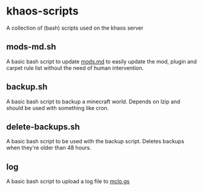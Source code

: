 # khaos-scripts
A collection of (bash) scripts used on the khaos server

## mods-md.sh
A basic bash script to update [mods.md](https://gist.github.com/AI-nsley69/7f80ab2b67a780f52a46bfa2e2808c95#file-mods-md) to easily update the mod, plugin and carpet rule list without the need of human intervention.

## backup.sh
A basic bash script to backup a minecraft world. Depends on lzip and should be used with something like cron.

## delete-backups.sh
A basic bash script to be used with the backup script. Deletes backups when they're older than 48 hours.

## log
A basic bash script to upload a log file to [mclo.gs](https://mclo.gs/)
